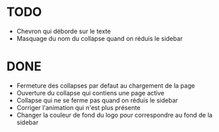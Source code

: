 # TODO

- Chevron qui déborde sur le texte
- Masquage du nom du collapse quand on réduis le sidebar

# DONE

- Fermeture des collapses par defaut au chargement de la page
- Ouverture du collapse qui contiens une page active
- Collapse qui ne se ferme pas quand on réduis le sidebar
- Corriger l'animation qui n'est plus présente
- Changer la couleur de fond du logo pour correspondre au fond de la sidebar

